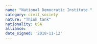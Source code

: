 ```yaml
---
name: "National Democratic Institute "
category: civil_society
nature: "Think tank"
nationality: USA
alliance: 
date_signed: '2018-11-12'
---
```

    